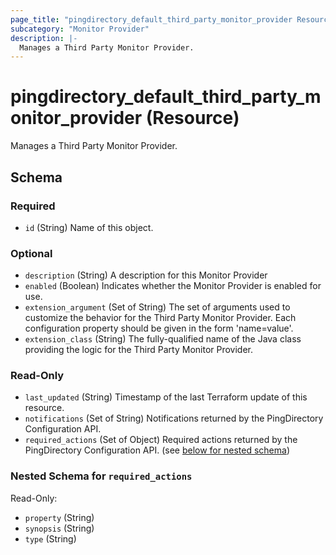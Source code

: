 ```yaml
---
page_title: "pingdirectory_default_third_party_monitor_provider Resource - terraform-provider-pingdirectory"
subcategory: "Monitor Provider"
description: |-
  Manages a Third Party Monitor Provider.
---
```


# pingdirectory_default_third_party_monitor_provider (Resource)

Manages a Third Party Monitor Provider.



<!-- schema generated by tfplugindocs -->
## Schema

### Required

- `id` (String) Name of this object.

### Optional

- `description` (String) A description for this Monitor Provider
- `enabled` (Boolean) Indicates whether the Monitor Provider is enabled for use.
- `extension_argument` (Set of String) The set of arguments used to customize the behavior for the Third Party Monitor Provider. Each configuration property should be given in the form 'name=value'.
- `extension_class` (String) The fully-qualified name of the Java class providing the logic for the Third Party Monitor Provider.

### Read-Only

- `last_updated` (String) Timestamp of the last Terraform update of this resource.
- `notifications` (Set of String) Notifications returned by the PingDirectory Configuration API.
- `required_actions` (Set of Object) Required actions returned by the PingDirectory Configuration API. (see [below for nested schema](#nestedatt--required_actions))

<a id="nestedatt--required_actions"></a>
### Nested Schema for `required_actions`

Read-Only:

- `property` (String)
- `synopsis` (String)
- `type` (String)



